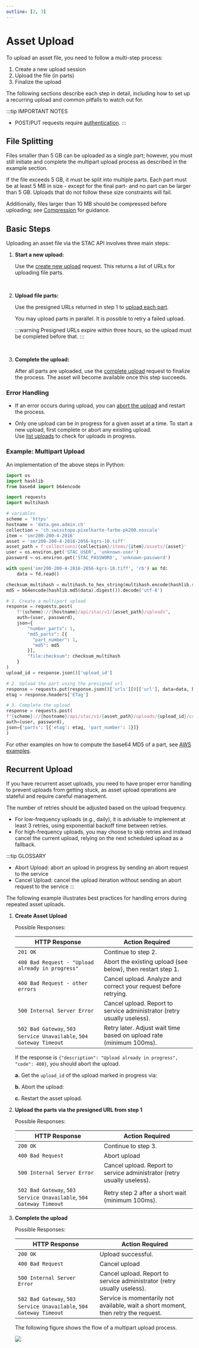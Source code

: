 ```yaml
---
outline: [2, 3]
---
```


# Asset Upload

To upload an asset file, you need to follow a multi-step process:

1. Create a new upload session
2. Upload the file (in parts)
3. Finalize the upload

The following sections describe each step in detail, including how to set up a recurring upload and common pitfalls to watch out for.

:::tip IMPORTANT NOTES

- POST/PUT requests require [authentication](/docs/stac-api/authentication).
  :::

## File Splitting

Files smaller than 5 GB can be uploaded as a single part; however, you must still initiate and complete the multipart upload process as described in the example section.

If the file exceeds 5 GB, it must be split into multiple parts. Each part must be at least 5 MB in size - except for the final part- and no part can be larger than 5 GB. Uploads that do not follow these size constraints will fail.

Additionally, files larger than 10 MB should be compressed before uploading; see [Compression](/docs/stac-api/compression) for guidance.

## Basic Steps

Uploading an asset file via the STAC API involves three main steps:

1. **Start a new upload:**

   Use the [create new upload](https://data.geo.admin.ch/api/stac/static/spec/v1/apitransactional.html#tag/Asset-Upload-Management/operation/createAssetUpload) request. This returns a list of URLs for uploading file parts.

    <ApiCodeBlock url="https://data.geo.admin.ch/api/stac/v1/collections/{collection}/items/{item}/assets/{asset}/uploads" method="POST" />

<br/>

2. **Upload file parts:**

   Use the presigned URLs returned in step 1 to [upload each part](https://data.geo.admin.ch/api/stac/static/spec/v1/apitransactional.html#tag/Asset-Upload-Management/operation/uploadAssetFilePart).

    <ApiCodeBlock url="/storage-prefix/{presignedUrl}" method="PUT" />

    You may upload parts in parallel. It is possible to retry a failed upload.

    :::warning
    Presigned URLs expire within three hours, so the upload must be completed before that.
    :::

<br/>

3. **Complete the upload:**

   After all parts are uploaded, use the [complete upload](https://data.geo.admin.ch/api/stac/static/spec/v1/apitransactional.html#tag/Asset-Upload-Management/operation/completeMultipartUpload) request to finalize the process. The asset will become available once this step succeeds.

    <ApiCodeBlock url="https://data.geo.admin.ch/api/stac/v1/collections/{collection}/items/{item}/assets/{asset}/uploads/{upload_id}/complete" method="POST" />

### Error Handling

- If an error occurs during upload, you can [abort the upload](https://data.geo.admin.ch/api/stac/static/spec/v1/apitransactional.html#tag/Asset-Upload-Management/operation/abortMultipartUpload) and restart the process.

  <ApiCodeBlock url="https://data.geo.admin.ch/api/stac/v1/collections/{collection}/items/{item}/assets/{asset}/uploads/{upload_id}/abort" method="POST" />

- Only one upload can be in progress for a given asset at a time. To start a new upload, first complete or abort any existing upload.  
  Use [list uploads](https://data.geo.admin.ch/api/stac/static/spec/v1/apitransactional.html#tag/Asset-Upload-Management/operation/getAssetUploads) to check for uploads in progress.

  <ApiCodeBlock url="https://data.geo.admin.ch/api/stac/v1/collections/{collectionId}/items/{featureId}/assets/{assetId}/uploads" method="GET" />

### Example: Multipart Upload

An implementation of the above steps in Python:

```python
import os
import hashlib
from base64 import b64encode

import requests
import multihash

# variables
scheme = 'https'
hostname = 'data.geo.admin.ch'
collection = 'ch.swisstopo.pixelkarte-farbe-pk200.noscale'
item = 'smr200-200-4-2016'
asset = 'smr200-200-4-2016-2056-kgrs-10.tiff'
asset_path = f'collections/{collection}/items/{item}/assets/{asset}'
user = os.environ.get('STAC_USER', 'unknown-user')
password = os.environ.get('STAC_PASSWORD', 'unknown-password')

with open('smr200-200-4-2016-2056-kgrs-10.tiff', 'rb') as fd:
    data = fd.read()

checksum_multihash = multihash.to_hex_string(multihash.encode(hashlib.sha256(data).digest(), 'sha2-256'))
md5 = b64encode(hashlib.md5(data).digest()).decode('utf-8')

# 1. Create a multipart upload
response = requests.post(
    f"{scheme}://{hostname}/api/stac/v1/{asset_path}/uploads",
    auth=(user, password),
    json={
        "number_parts": 1,
        "md5_parts": [{
          "part_number": 1,
          "md5": md5
        }],
        "file:checksum": checksum_multihash
    }
)
upload_id = response.json()['upload_id']

# 2. Upload the part using the presigned url
response = requests.put(response.json()['urls'][0]['url'], data=data, headers={'Content-MD5': md5})
etag = response.headers['ETag']

# 3. Complete the upload
response = requests.post(
f"{scheme}://{hostname}/api/stac/v1/{asset_path}/uploads/{upload_id}/complete",
auth=(user, password),
json={'parts': [{'etag': etag, 'part_number': 1}]}
)
```

For other examples on how to compute the base64 MD5 of a part, see [AWS examples](https://aws.amazon.com/premiumsupport/knowledge-center/data-integrity-s3/).

## Recurrent Upload

If you have recurrent asset uploads, you need to have proper error handling to prevent uploads from getting stuck, as asset upload operations are stateful and require careful management.

The number of retries should be adjusted based on the upload frequency.

- For low-frequency uploads (e.g., daily), it is advisable to implement at least 3 retries, using exponential backoff time between retries.
- For high-frequency uploads, you may choose to skip retries and instead cancel the current upload, relying on the next scheduled upload as a fallback.

:::tip GLOSSARY

- Abort Upload: abort an upload in progress by sending an abort request to the service
- Cancel Upload: cancel the upload iteration without sending an abort request to the service
  :::

The following example illustrates best practices for handling errors during repeated asset uploads.

1.  **Create Asset Upload**

     <ApiCodeBlock url="https://data.geo.admin.ch/api/stac/v1/collections/{collection}/items/{item}/assets/{asset}/uploads" method="POST" />

    Possible Responses:

    | HTTP Response                                                       | Action Required                                                         |
    | ------------------------------------------------------------------- | ----------------------------------------------------------------------- |
    | `201 OK`                                                            | Continue to step 2.                                                     |
    | `400 Bad Request - "Upload already in progress"`                    | Abort the existing upload (see below), then restart step 1.             |
    | `400 Bad Request - other errors`                                    | Cancel upload. Analyze and correct your request before retrying.        |
    | `500 Internal Server Error`                                         | Cancel upload. Report to service administrator (retry usually useless). |
    | `502 Bad Gateway`, `503 Service Unavailable`, `504 Gateway Timeout` | Retry later. Adjust wait time based on upload rate (minimum 100ms).     |

    If the response is `{"description": "Upload already in progress", "code": 400}`, you should abort the upload.

    **a.** Get the `upload_id` of the upload marked in progress via:

      <ApiCodeBlock url="https://data.geo.admin.ch/api/stac/v1/collections/{collection}/items/{item}/assets/{asset}/uploads?status=in-progress" method="GET" />

    **b.** Abort the upload:

     <ApiCodeBlock url="https://data.geo.admin.ch/api/stac/v1/collections/{collection}/items/{item}/assets/{asset}/uploads/{upload_id}/abort" method="POST" />

    **c.** Restart the asset upload.

2.  **Upload the parts via the presigned URL from step 1**

      <ApiCodeBlock url="{presigned_url}" method="PUT" />

    Possible Responses:

    | HTTP Response                                                       | Action Required                                                         |
    | ------------------------------------------------------------------- | ----------------------------------------------------------------------- |
    | `200 OK`                                                            | Continue to step 3.                                                     |
    | `400 Bad Request`                                                   | Abort upload                                                            |
    | `500 Internal Server Error`                                         | Cancel upload. Report to service administrator (retry usually useless). |
    | `502 Bad Gateway`, `503 Service Unavailable`, `504 Gateway Timeout` | Retry step 2 after a short wait (minimum 100ms).                        |

3.  **Complete the upload**

    <ApiCodeBlock url="https://data.geo.admin.ch/api/stac/v1/collections/{collection}/items/{item}/assets/{asset}/uploads/{upload_id}/complete" method="POST" />

    Possible Responses:

    | HTTP Response                                                       | Action Required                                                                    |
    | ------------------------------------------------------------------- | ---------------------------------------------------------------------------------- |
    | `200 OK`                                                            | Upload successful.                                                                 |
    | `400 Bad Request`                                                   | Cancel upload                                                                      |
    | `500 Internal Server Error`                                         | Cancel upload. Report to service administrator (retry usually useless).            |
    | `502 Bad Gateway`, `503 Service Unavailable`, `504 Gateway Timeout` | Service is momentarily not available, wait a short moment, then retry the request. |

    The following figure shows the flow of a multipart upload process.

    <img src="../../static/service-stac-upload-process.svg" />
